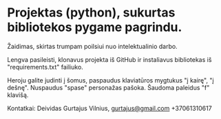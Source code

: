 # Projektas (python), sukurtas bibliotekos pygame pagrindu.

Žaidimas, skirtas trumpam poilsiui nuo intelektualinio darbo.

Lengva pasileisti, klonavus projekta iš GitHub ir instaliavus bibliotekas iš "requirements.txt" failiuko.

Heroju galite judinti į šomus, paspaudus klaviatūros mygtukus "į kairę", "į dešnę". Nuspaudus "spase" personažas pašoka. Šaudoma paleidus "f" klavišą.

Kontatkai: 
Deividas Gurtajus
Vilnius, 
gurtajus@gmail.com 
+37061310617
